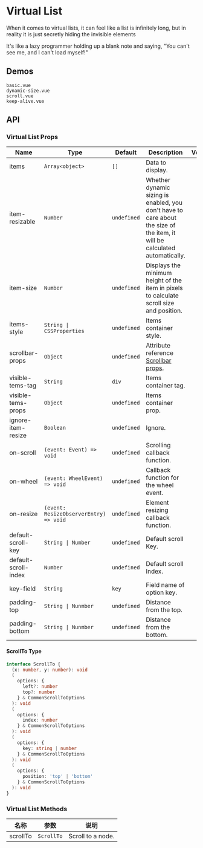 # Virtual List

When it comes to virtual lists, it can feel like a list is infinitely long, but in reality it is just secretly hiding the invisible elements

It's like a lazy programmer holding up a blank note and saying, "You can't see me, and I can't load myself!"

## Demos

```demo
basic.vue
dynamic-size.vue
scroll.vue
keep-alive.vue
```

## API

### Virtual List Props

| Name | Type | Default | Description | Version |
| --- | --- | --- | --- | --- |
| items | `Array<object>` | `[]` | Data to display. |  |
| item-resizable | `Number` | `undefined` | Whether dynamic sizing is enabled, you don't have to care about the size of the item, it will be calculated automatically. |  |
| item-size | `Number` | `undefined` | Displays the minimum height of the item in pixels to calculate scroll size and position. |  |
| items-style | `String \| CSSProperties` | `undefined` | Items container style. |  |
| scrollbar-props | `Object` | `undefined` | Attribute reference [Scrollbar props](scrollbar#Scrollbar-Props). |  |
| visible-tems-tag | `String` | `div` | Items container tag. |  |
| visible-tems-props | `Object` | `undefined` | Items container prop. |  |
| ignore-item-resize | `Boolean` | `undefined` | Ignore. |  |
| on-scroll | `(event: Event) => void` | `undefined` | Scrolling callback function. |  |
| on-wheel | `(event: WheelEvent) => void` | `undefined` | Callback function for the wheel event. |  |
| on-resize | `(event: ResizeObserverEntry) => void` | `undefined` | Element resizing callback function. |  |
| default-scroll-key | `String \| Number` | `undefined` | Default scroll Key. |  |
| default-scroll-index | `Number` | `undefined` | Default scroll Index. |  |
| key-field | `String` | `key` | Field name of option key. |  |
| padding-top | `String \| Nunmber` | `undefined` | Distance from the top. |  |
| padding-bottom | `String \| Nunmber` | `undefined` | Distance from the bottom. |  |

#### ScrollTo Type

```ts
interface ScrollTo {
  (x: number, y: number): void
  (
    options: {
      left?: number
      top?: number
    } & CommonScrollToOptions
  ): void
  (
    options: {
      index: number
    } & CommonScrollToOptions
  ): void
  (
    options: {
      key: string | number
    } & CommonScrollToOptions
  ): void
  (
    options: {
      position: 'top' | 'bottom'
    } & CommonScrollToOptions
  ): void
}
```

### Virtual List Methods

| 名称     | 参数       | 说明              |
| -------- | ---------- | ----------------- |
| scrollTo | `ScrollTo` | Scroll to a node. |
